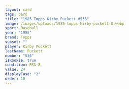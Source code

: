 ```yaml
---
layout: card
tags: card
title: "1985 Topps Kirby Puckett #536"
image: /images/uploads/1985-topps-kirby-puckett-8.webp
sport: Baseball
year: "1985"
brand: Topps
subset: ""
player: Kirby Puckett
lastName: Puckett
number: "536"
isRookie: true
condition: PSA 8
value: 24
displayCase: "2"
order: 10
---
```

